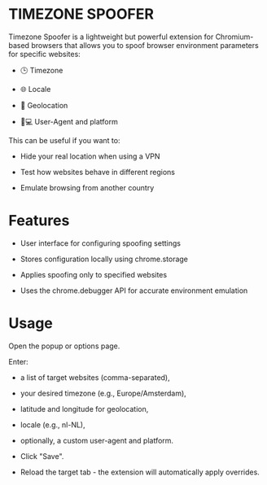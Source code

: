 # TIMEZONE SPOOFER
Timezone Spoofer is a lightweight but powerful extension for Chromium-based browsers that allows you to spoof browser environment parameters for specific websites:

- 🕒 Timezone

- 🌐 Locale

- 🧭 Geolocation

- 🧑💻 User-Agent and platform

This can be useful if you want to:

- Hide your real location when using a VPN

- Test how websites behave in different regions

- Emulate browsing from another country

#  **Features**
- User interface for configuring spoofing settings

- Stores configuration locally using chrome.storage

- Applies spoofing only to specified websites

- Uses the chrome.debugger API for accurate environment emulation

#  Usage
Open the popup or options page.

Enter:

- a list of target websites (comma-separated),

- your desired timezone (e.g., Europe/Amsterdam),

- latitude and longitude for geolocation,

- locale (e.g., nl-NL),

- optionally, a custom user-agent and platform.

- Click "Save".

- Reload the target tab - the extension will automatically apply overrides.
